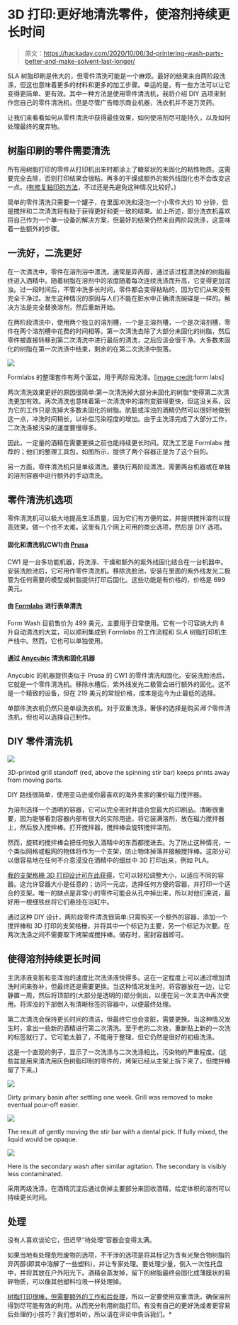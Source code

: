 # 3D 打印:更好地清洗零件，使溶剂持续更长时间

> 原文：<https://hackaday.com/2020/10/06/3d-printering-wash-parts-better-and-make-solvent-last-longer/>

SLA 树脂印刷是伟大的，但零件清洗可能是一个麻烦。最好的结果来自两阶段洗涤，但这也意味着更多的材料和更多的加工步骤。幸运的是，有一些方法可以让它变得更简单、更有效。其中一种方法是使用零件清洗机，我将介绍 DIY 选项来制作您自己的零件清洗机，但是尽管广告暗示商业机器，洗衣机并不是万灵药。

让我们来看看如何从零件清洗中获得最佳效果，如何使溶剂尽可能持久，以及如何处理最终的废弃物。

## 树脂印刷的零件需要清洗

所有用树脂打印的零件从打印机出来时都涂上了糖浆状的未固化的粘性物质。这需要完全去除，否则打印结果会很粘，再多的干燥或额外的紫外线固化也不会改变这一点。[(有修复粘印的方法](https://hackaday.com/2020/06/04/3d-printering-sticky-resin-prints-and-how-to-fix-them/)，不过还是先避免这种情况比较好。)

简单的零件清洗只需要一个罐子，在里面冲洗和浸泡一个小零件大约 10 分钟，但是搅拌和二次清洗将有助于获得更好和更一致的结果。如上所述，部分洗衣机喜欢将自己作为一个单一设备的解决方案，但最好的结果仍然来自两阶段洗涤，这意味着一些额外的步骤。

## 一洗好，二洗更好

在一次清洗中，零件在溶剂浴中漂洗，通常是异丙醇，通过该过程漂洗掉的树脂最终进入酒精中。随着树脂在溶剂中的浓度随着每次连续洗涤而升高，它变得更加混浊。过一段时间后，不管冲洗多长时间，零件都会变得粘粘的，因为它们从来没有完全干净过。发生这种情况的原因与人们不能在脏水中正确清洗碗碟是一样的。解决方法是完全替换溶剂，然后重新开始。

在两阶段清洗中，使用两个独立的溶剂槽，一个是主溶剂槽，一个是次溶剂槽，零件在两个溶剂槽中花费的时间相等。第一次清洗去除了大部分未固化的树脂，然后零件被直接转移到第二次清洗中进行最后的清洗，之后应该会很干净。大多数未固化的树脂在第一次洗涤中结束，剩余的在第二次洗涤中脱落。

[![](img/d697a65a5f932b7d3728243de2557943.png)](https://hackaday.com/wp-content/uploads/2020/09/Formlabs-Finishing-Kit.png) 

Formlabs 的整理套件有两个面盆，用于两阶段洗涤。[[image credit](https://formlabs.com/store/post-processing/form-3-finish-kit/):form labs]

两次清洗效果更好的原因很简单:第一次清洗掉大部分未固化的树脂*使得第二次清洗更加有效。两次清洗也意味着第一次清洗中的溶剂变脏得更快，但这没关系，因为它的工作只是洗掉大多数未固化的树脂。肮脏或浑浊的酒精仍然可以很好地做到这一点，冲洗时间稍长，以补偿污染程度的增加。由于主洗涤完成了大部分工作，二次洗涤被污染的速度要慢得多。

因此，一定量的酒精在需要更换之前也能持续更长时间。双洗工艺是 Formlabs 推荐的；他们的整理工具包，如图所示，提供了两个容器正是为了这个目的。

另一方面，零件清洗机只是单级清洗。要执行两阶段清洗，需要两台机器或在单独的溶剂容器中进行额外的手动清洗。

## 零件清洗机选项

零件清洗机可以极大地提高生活质量，因为它们有方便的盆，并提供搅拌溶剂以提高效果。做一个也不太难。这里有几个网上可用的商业选项，然后是 DIY 选项。

#### 固化和清洗机(CW1)由 [Prusa](https://shop.prusa3d.com/en/accessories/720-original-prusa-curing-and-washing-machine-cw1.html)

CW1 是一台多功能机器，将洗涤、干燥和额外的紫外线固化结合在一台机器中。安装洗脸池后，它可用作零件清洗机。移除洗脸池，安装在里面的紫外线发光二极管为任何需要的模型或树脂提供打印后固化。这些功能是有价格的，价格是 699 美元。

#### 由 [Formlabs](https://formlabs.com/store/post-processing/form-wash/) 进行表单清洗

Form Wash 目前售价为 499 美元，主要用于日常使用。它有一个可容纳大约 8 升自动清洗的大盆，可以顺利集成到 Formlabs 的工作流程和 SLA 树脂打印机生产线中。然而，它也可以单独使用。

#### 通过 [Anycubic](https://www.anycubic.com/products/anycubic-washing-curing-machine) 清洗和固化机器

Anycubic 的机器提供类似于 Prusa 的 CW1 的零件清洗和固化。安装洗脸池后，它就是一个零件清洗机。移除水槽后，紫外线发光二极管会进行额外的固化。这不是一个精致的设备，但在 219 美元的常规价格，成本是迄今为止最低的选择。

单部件洗衣机仍然只是单级洗衣机。对于双重洗涤，奢侈的选择是购买*两个*零件清洗机，但也可以选择自己制作。

## DIY 零件清洗机

[![](img/5ad9bb9e89080be147c55010f1ae07e9.png)](https://hackaday.com/wp-content/uploads/2020/09/Magnetic-Stirrer-Part-Washer-Animation-Small.gif)

3D-printed grill standoff (red, above the spinning stir bar) keeps prints away from moving parts.

DIY 路线很简单，使用亚马逊或你最喜欢的海外卖家的廉价磁力搅拌器。

为溶剂选择一个透明的容器，它可以完全密封并适合您最大的印刷品。清晰很重要，因为能够看到容器内部有很大的实际用途。将它装满溶剂，放在磁力搅拌器上，然后放入搅拌棒。打开搅拌器，搅拌棒会旋转搅拌溶剂。

然而，旋转的搅拌棒会把任何放入酒精中的东西都搅进去。为了防止这种情况，一个类似网格或粗网的物体将作为一个支架，防止物体掉落并接触搅拌棒。这部分可以很容易地在任何不介意浸没在酒精中的细丝中 3D 打印出来，例如 PLA。

[我的支架格栅 3D 打印设计可在此获得](https://github.com/DPHAD/PartWasherGrid)，它可以轻松调整大小，以适应不同的容器。这允许容器大小是任意的；访问一元店，选择任何方便的容器，并打印一个适合的支架。唯一的缺点是非常小的零件可能会从孔中掉出来，所以对他们来说，最好用一根细铁丝将它们悬挂在浴缸中。

通过这种 DIY 设计，两阶段零件清洗很简单:只需购买一个额外的容器，添加一个搅拌棒和 3D 打印的支架格栅，并将其中一个标记为主要，另一个标记为次要。在两次洗涤之间不需要取下烤架或搅拌棒。储存时，密封容器即可。

## 使得溶剂持续更长时间

主洗涤液变脏和变浑浊的速度比次洗涤液快得多。这在一定程度上可以通过增加清洗时间来弥补，但最终还是需要更换。当这种情况发生时，将容器放在一边，让它静置一周，然后将顶部的(大部分是透明的)部分倒出，以便在另一次主洗中再次使用。将浑浊的下部倒入有清晰标签的容器中，以便最终处理。

第二次清洗会保持更长时间的清洁，但最终它也会变脏，需要更换。当这种情况发生时，拿出一些新的酒精进行第二次清洗。至于老的二次液，重新贴上新的一次洗的标签就行了。它可能太脏了，不能用于整理，但它仍然是很好的初级洗涤。

这是一个直观的例子，显示了一次洗涤与二次洗涤相比，污染物的严重程度。(这些盆是用来清洗用灰色树脂印制的零件的，烤架已经从主架上拆下来了，但搅拌棒留了下来。)

[![](img/37395523e248b6c1d4d79301f0cda503.png)](https://hackaday.com/2020/10/06/3d-printering-wash-parts-better-and-make-solvent-last-longer/pxl_20200928_000851806/)

Dirty primary basin after settling one week. Grill was removed to make eventual pour-off easier.

[![](img/2eff697ea06f6e8de837070fbbaf3251.png)](https://hackaday.com/2020/10/06/3d-printering-wash-parts-better-and-make-solvent-last-longer/pxl_20200928_000906893/)

The result of gently moving the stir bar with a dental pick. If fully mixed, the liquid would be opaque.

[![](img/860477aed55fa3cc9f879393be3de669.png)](https://hackaday.com/2020/10/06/3d-printering-wash-parts-better-and-make-solvent-last-longer/pxl_20200928_001030925/)

Here is the secondary wash after similar agitation. The secondary is visibly less contaminated.

采用两级洗涤，在酒精沉淀后通过倒掉主要部分来回收酒精，给定体积的溶剂可以持续更长时间。

## 处理

没有人喜欢谈论它，但迟早“待处理”容器会变得太满。

如果当地有处理危险废物的选项，不干涉的选项是将其标记为含有光聚合物树脂的异丙醇(即其中溶解了一些塑料)，并让专家处理。要处理少量，倒入一次性托盘中，并将其放在户外阳光下。酒精会蒸发掉，留下的树脂最终会固化成薄膜状的易碎物质，可以像其他塑料垃圾一样处理掉。

[树脂打印很棒，但需要额外的工作和后处理](https://hackaday.com/2020/04/30/3d-printering-will-a-resin-printer-retire-your-filament-based-one/)，所以一定要使用双重清洗，确保溶剂得到尽可能有效的利用，从而充分利用树脂打印。有没有自己的更好洗或者更容易后处理的小技巧？我们想听听，所以请在评论中告诉我们。*